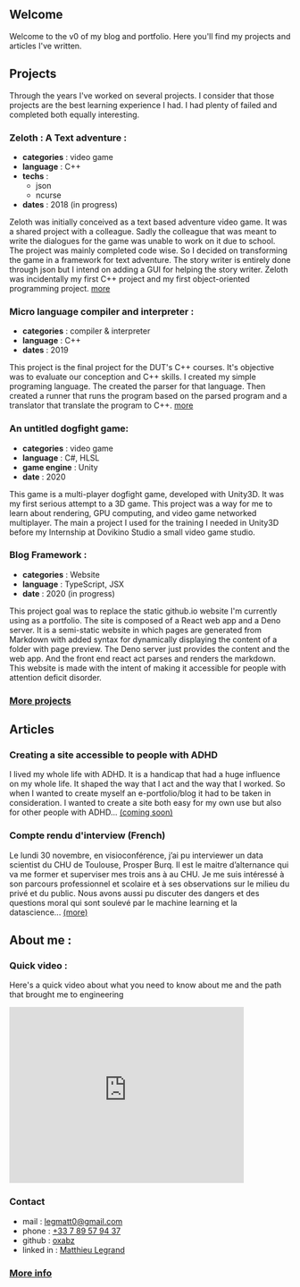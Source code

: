 
<script src="https://kit.fontawesome.com/0b50565179.js" crossorigin="anonymous"></script>
## Welcome

Welcome to the v0 of my blog and portfolio. Here you'll find my projects and articles I've written. 

## <i class="fas fa-code"></i> Projects

Through the years I've worked on several projects. I consider that those projects are the best learning experience I had. I had plenty of failed and completed both equally interesting.

### Zeloth : A Text adventure :
- **categories** : video game
- **language** : C++
- **techs** : 
  - json
  - ncurse
- **dates** : 2018 (in progress)

Zeloth was initially conceived as a text based adventure video game. It was a shared project with a colleague. Sadly the colleague that was meant to write the dialogues for the game was unable to work on it due to school.
The project was mainly completed code wise. So I decided on transforming the game in a framework for text adventure. The story writer is entirely done through json but I intend on adding a GUI for helping the story writer.
Zeloth was incidentally my first C++ project and my first object-oriented programming project. 
[more](https://github.com/oxabz/Zeloth-text-adventure)

### Micro language compiler and interpreter :
- **categories** : compiler & interpreter
- **language** : C++
- **dates** : 2019

This project is the final project for the DUT's C++ courses. It's objective was to evaluate our conception and C++ skills. 
I created my simple programing language. The created the parser for that language. Then created a runner that runs the program based on the parsed program and a translator that translate the program to C++.
[more](https://github.com/oxabz/Projet-IUT-S3-CPP)

### An untitled dogfight game: 
- **categories** : video game
- **language** : C#, HLSL 
- **game engine** : Unity
- **date** : 2020

This game is a multi-player dogfight game, developed with Unity3D. It was my first serious attempt to a 3D game. This project was a way for me to learn about rendering, GPU computing, and video game networked multiplayer. The main a project I used for the training I needed in Unity3D before my Internship at Dovikino Studio a small video game studio.

### Blog Framework :
- **categories** : Website
- **language** : TypeScript, JSX
- **date** : 2020 (in progress)

This project goal was to replace the static github.io website I'm currently using as a portfolio. The site is composed of a React web app and  a Deno server. It is a semi-static website in which pages are generated from Markdown with added syntax for dynamically displaying the content of a folder with page preview. The Deno server just provides the content and the web app. And the front end react act parses and renders the markdown. This website is made with the intent of making it accessible for people with attention deficit disorder. 

### [More projects](https://github.com/oxabz/Projet-IUT-S3-CPP)  

## <i class="fas fa-file-alt"></i> Articles 

### Creating a site accessible to people with ADHD
I lived my whole life with ADHD. It is a handicap that had a huge influence on my whole life. It shaped the way that I act and the way that I worked. So when I wanted to create myself an e-portfolio/blog it had to be taken in consideration. I wanted to create a site both easy for my own use but also for other people with ADHD... [(coming soon)]()

### Compte rendu d'interview (French)
Le lundi 30 novembre, en visioconférence, j’ai pu interviewer un data scientist du CHU de Toulouse, Prosper Burq. Il est le maitre d’alternance qui va me former et superviser mes trois ans à au CHU. Je me suis intéressé à son parcours professionnel et scolaire et à ses observations sur le milieu du privé et du public. Nous avons aussi pu discuter des dangers et des questions moral qui sont soulevé par le machine learning et la datascience... [(more)](compte-rendu.md)

## <i class="fas fa-user"></i> About me :
### <i class="fab fa-youtube"></i>Quick video : 

Here's  a quick video about what you need to know about me and the path that brought me to engineering
<iframe width="420" height="315" src="http://www.youtube.com/embed/dQw4w9WgXcQ" frameborder="0" allowfullscreen></iframe>

### <i class="fas fa-share-alt"></i> Contact
- <i class="fa fa-envelope"></i> mail : [legmatt0@gmail.com](mailto:legmatt0@gmail.com)
- <i class="fa fa-mobile"></i> phone : [+33 7 89 57 94 37](tel:+33-7-89-57-94-37)
- <i class="fab fa-github"></i> github : [oxabz](https://github.com/oxabz)
- <i class="fab fa-linkedin"></i> linked in : [Matthieu Legrand](https://www.linkedin.com/in/matthieu-legrand-51a671185/)

### [More info](about.md)
